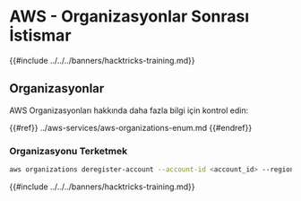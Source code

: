 # AWS - Organizasyonlar Sonrası İstismar

{{#include ../../../banners/hacktricks-training.md}}

## Organizasyonlar

AWS Organizasyonları hakkında daha fazla bilgi için kontrol edin:

{{#ref}}
../aws-services/aws-organizations-enum.md
{{#endref}}

### Organizasyonu Terketmek
```bash
aws organizations deregister-account --account-id <account_id> --region <region>
```
{{#include ../../../banners/hacktricks-training.md}}
